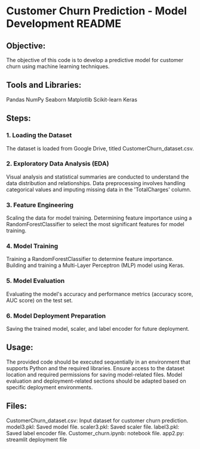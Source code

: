 
# Customer Churn Prediction - Model Development README
## Objective:
The objective of this code is to develop a predictive model for customer churn using machine learning techniques.

## Tools and Libraries:
Pandas
NumPy
Seaborn
Matplotlib
Scikit-learn
Keras
## Steps:
### 1. Loading the Dataset
The dataset is loaded from Google Drive, titled CustomerChurn_dataset.csv.
### 2. Exploratory Data Analysis (EDA)
Visual analysis and statistical summaries are conducted to understand the data distribution and relationships.
Data preprocessing involves handling categorical values and imputing missing data in the 'TotalCharges' column.
### 3. Feature Engineering
Scaling the data for model training.
Determining feature importance using a RandomForestClassifier to select the most significant features for model training.
### 4. Model Training
Training a RandomForestClassifier to determine feature importance.
Building and training a Multi-Layer Perceptron (MLP) model using Keras.
### 5. Model Evaluation
Evaluating the model's accuracy and performance metrics (accuracy score, AUC score) on the test set.
### 6. Model Deployment Preparation
Saving the trained model, scaler, and label encoder for future deployment.
## Usage:
The provided code should be executed sequentially in an environment that supports Python and the required libraries.
Ensure access to the dataset location and required permissions for saving model-related files.
Model evaluation and deployment-related sections should be adapted based on specific deployment environments.
## Files:
CustomerChurn_dataset.csv: Input dataset for customer churn prediction.
model3.pkl: Saved model file.
scaler3.pkl: Saved scaler file.
label3.pkl: Saved label encoder file.
Customer_churn.ipynb: notebook file.
app2.py: streamlit deployment file
